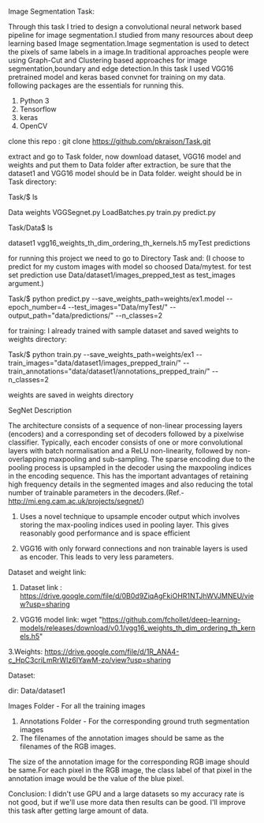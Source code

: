 Image Segmentation Task:


Through this task I tried to design a convolutional neural network based pipeline for image segmentation.I studied from many resources about deep learning based Image segmentation.Image segmentation is used to detect the pixels of same labels in a image.In traditional approaches people were using Graph-Cut and Clustering based approaches for image segmentation,boundary and edge detection.In this task I used VGG16 pretrained model and keras based convnet for training on my data. following packages are the essentials for running this.

1. Python 3
2. Tensorflow
3. keras
4. OpenCV

clone this repo : git clone https://github.com/pkraison/Task.git 

extract and go to Task folder, now download dataset, VGG16 model and weights and put them to Data folder after extraction, be sure that the dataset1 and VGG16 model should be in Data folder. weight should be in Task directory:

Task/$ ls

Data    weights   VGGSegnet.py   LoadBatches.py   train.py   predict.py

Task/Data$ ls

dataset1   vgg16_weights_th_dim_ordering_th_kernels.h5   myTest   predictions


for running this project we need to go to Directory Task and:
(I choose to predict for my custom images with model so choosed Data/mytest. for test set prediction
use Data/dataset1/images_prepped_test as test_images argument.)

Task/$ python predict.py  --save_weights_path=weights/ex1.model  --epoch_number=4  --test_images="Data/myTest/"  --output_path="data/predictions/"  --n_classes=2

for training:
I already trained with sample dataset and saved weights to weights directory:

Task/$ python  train.py  --save_weights_path=weights/ex1  --train_images="data/dataset1/images_prepped_train/"  --train_annotations="data/dataset1/annotations_prepped_train/"  --n_classes=2

weights are saved in weights directory

SegNet Description

The architecture consists of a sequence of non-linear processing layers (encoders) and a corresponding set of decoders followed by a pixelwise classifier. Typically, each encoder consists of one or more convolutional layers with batch normalisation and a ReLU non-linearity, followed by non-overlapping maxpooling and sub-sampling. The sparse encoding due to the pooling process is upsampled in the decoder using the maxpooling indices in the encoding sequence. This has the important advantages of retaining high frequency details in the segmented images and also reducing the total number of trainable parameters in the decoders.(Ref.-http://mi.eng.cam.ac.uk/projects/segnet/)

1. Uses a novel technique to upsample encoder output which involves storing the max-pooling indices used in pooling layer. This gives reasonably good performance and is space efficient

2. VGG16 with only forward connections and non trainable layers is used as encoder. This leads to very less parameters.

Dataset and weight link:
1. Dataset link : https://drive.google.com/file/d/0B0d9ZiqAgFkiOHR1NTJhWVJMNEU/view?usp=sharing

2. VGG16 model link: wget "https://github.com/fchollet/deep-learning-models/releases/download/v0.1/vgg16_weights_th_dim_ordering_th_kernels.h5"

3.Weights: https://drive.google.com/file/d/1R_ANA4-c_HpC3criLmRrWIz6IYawM-zo/view?usp=sharing


Dataset:

dir:
Data/dataset1

Images Folder - For all the training images
1. Annotations Folder - For the corresponding ground truth segmentation images
2. The filenames of the annotation images should be same as the filenames of the RGB images.

The size of the annotation image for the corresponding RGB image should be same.For each pixel in the RGB image, the class label of that pixel in the annotation image would be the value of the blue pixel.


Conclusion:
I didn't use GPU and a large datasets so my accuracy rate is not good, but if we'll use more data then results can be good. I'll improve this task after getting large amount of data.
